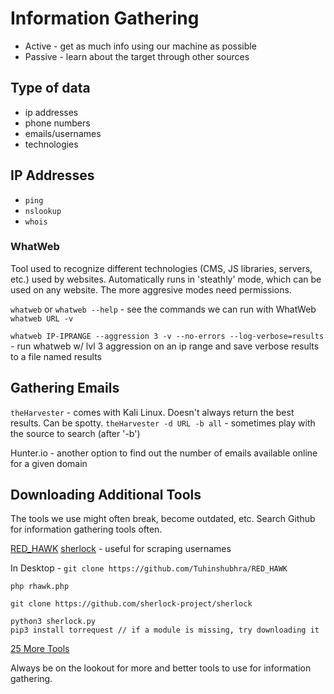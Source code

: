 # Information Gathering

* Active - get as much info using our machine as possible
* Passive - learn about the target through other sources

## Type of data
* ip addresses
* phone numbers
* emails/usernames
* technologies

## IP Addresses

* `ping`
* `nslookup`
* `whois`

### WhatWeb

Tool used to recognize different technologies (CMS, JS libraries, servers, etc.) used by websites. Automatically runs in 'steathly' mode, which can be used on any website. The more aggresive modes need permissions.

`whatweb` or `whatweb --help` - see the commands we can run with WhatWeb
`whatweb URL -v`

`whatweb IP-IPRANGE --aggression 3 -v --no-errors --log-verbose=results` - run whatweb w/ lvl 3 aggression on an ip range and save verbose results to a file named results

## Gathering Emails

`theHarvester` - comes with Kali Linux. Doesn't always return the best results. Can be spotty.
`theHarvester -d URL -b all` - sometimes play with the source to search (after '-b')

Hunter.io - another option to find out the number of emails available online for a given domain

## Downloading Additional Tools

The tools we use might often break, become outdated, etc. Search Github for information gathering tools often.

[RED_HAWK](https://github.com/Tuhinshubhra/RED_HAWK)
[sherlock](https://github.com/sherlock-project/sherlock) - useful for scraping usernames

In Desktop - `git clone https://github.com/Tuhinshubhra/RED_HAWK`

`php rhawk.php`

`git clone https://github.com/sherlock-project/sherlock`

```
python3 sherlock.py
pip3 install torrequest // if a module is missing, try downloading it
```

[25 More Tools](https://securitytrails.com/blog/osint-tools)

Always be on the lookout for more and better tools to use for information gathering.